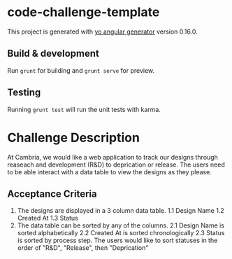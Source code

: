 # code-challenge-template

This project is generated with [yo angular generator](https://github.com/yeoman/generator-angular)
version 0.16.0.

## Build & development

Run `grunt` for building and `grunt serve` for preview.

## Testing

Running `grunt test` will run the unit tests with karma.

# Challenge Description
At Cambria, we would like a web application to track our designs through reaseach and development (R&D) to deprication or release. The users need to be able interact with a data table to view the designs as they please.

## Acceptance Criteria
1. The designs are displayed in a 3 column data table.
1.1 Design Name
1.2 Created At
1.3 Status
2. The data table can be sorted by any of the columns. 
2.1 Design Name is sorted alphabetically
2.2 Created At is sorted chronologically
2.3 Status is sorted by process step. The users would like to sort statuses in the order of "R&D", "Release", then "Deprication"
